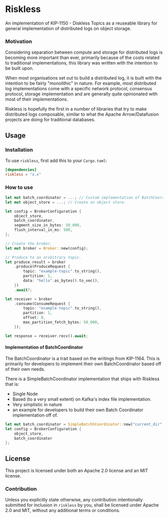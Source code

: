 # Riskless

An implementation of KIP-1150 - Diskless Topics as a reuseable library for general implementation of distributed logs on object storage. 

### Motivation

Considering separation between compute and storage for distributed logs is becoming more important than ever, primarily because of the costs related to traditional implementations, this library was written with the intention to be built upon. 

When most organisations set out to build a distributed log, it is built with the intention to be fairly "monolithic" in nature. For example, most distributed log implementations come with a specific network protocol, consensus protocol, storage implementation and are generally quite opinionated with most of their implementations. 

Riskless is hopefully the first in a number of libraries that try to make distributed logs composable, similar to what the Apache Arrow/Datafusion projects are doing for traditional databases.

## Usage

### Installation

To use `riskless`, first add this to your `Cargo.toml`:

```toml
[dependencies]
riskless = "x.x"
```

### How to use

```rust
let mut batch_coordinator = ...; // Custom implementation of BatchCoordinator.
let mut object_store = ...; // Create an object store.

let config = BrokerConfiguration {
    object_store,
    batch_coordinator,
    segment_size_in_bytes: 50_000,
    flush_interval_in_ms: 500,
};

// Create the broker.
let mut broker = Broker::new(config);

// Produce to an aribitrary topic. 
let produce_result = broker
    .produce(ProduceRequest {
        topic: "example-topic".to_string(),
        partition: 1,
        data: "hello".as_bytes().to_vec(),
    })
    .await?;

let receiver = broker
    .consume(ConsumeRequest {
        topic: "example-topic".to_string(),
        partition: 1,
        offset: 0,
        max_partition_fetch_bytes: 50_000,
    });

let response = receiver.recv().await;    

```

#### Implementation of BatchCoordinator

The BatchCoordinator is a trait based on the writings from KIP-1164. This is primarily for developers to implement their own BatchCoordinator based off of their own needs. 

There is a SimpleBatchCoordinator implementation that ships with Riskless that is: 

- Single Node
- Based (to a very small extent) on Kafka's index file implementation.
- Very simplistic in nature
- an example for developers to build their own Batch Coordinator implementation off of. 

```rust 
let mut batch_coordinator = SimpleBatchhCoordinator::new("current_dir");
let config = BrokerConfiguration {
    object_store,
    batch_coordinator
};
```

## License

This project is licensed under both an Apache 2.0 license and an MIT license.

### Contribution

Unless you explicitly state otherwise, any contribution intentionally submitted
for inclusion in `riskless` by you, shall be licensed under Apache 2.0 and MIT, without any additional
terms or conditions.